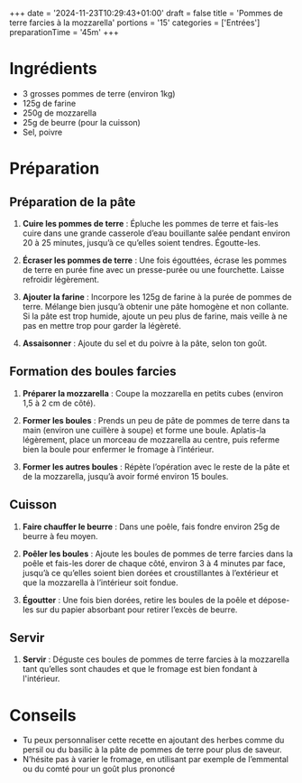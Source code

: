+++
date = '2024-11-23T10:29:43+01:00'
draft = false
title = 'Pommes de terre farcies à la mozzarella'
portions = '15'
categories = ['Entrées']
preparationTime = '45m'
+++

# Ingrédients

- 3 grosses pommes de terre (environ 1kg)
- 125g de farine
- 250g de mozzarella
- 25g de beurre (pour la cuisson)
- Sel, poivre

# Préparation

## Préparation de la pâte

1.  **Cuire les pommes de terre** : Épluche les pommes de terre et fais-les cuire dans une grande casserole d’eau bouillante salée pendant environ 20 à 25 minutes, jusqu’à ce qu’elles soient tendres. Égoutte-les.

1.  **Écraser les pommes de terre** : Une fois égouttées, écrase les pommes de terre en purée fine avec un presse-purée ou une fourchette. Laisse refroidir légèrement.

1.  **Ajouter la farine** : Incorpore les 125g de farine à la purée de pommes de terre. Mélange bien jusqu’à obtenir une pâte homogène et non collante. Si la pâte est trop humide, ajoute un peu plus de farine, mais veille à ne pas en mettre trop pour garder la légèreté.

1.  **Assaisonner** : Ajoute du sel et du poivre à la pâte, selon ton goût.

## Formation des boules farcies

1.  **Préparer la mozzarella** : Coupe la mozzarella en petits cubes (environ 1,5 à 2 cm de côté).

1.  **Former les boules** : Prends un peu de pâte de pommes de terre dans ta main (environ une cuillère à soupe) et forme une boule. Aplatis-la légèrement, place un morceau de mozzarella au centre, puis referme bien la boule pour enfermer le fromage à l’intérieur.

1.  **Former les autres boules** : Répète l’opération avec le reste de la pâte et de la mozzarella, jusqu’à avoir formé environ 15 boules.

## Cuisson

1.  **Faire chauffer le beurre** : Dans une poêle, fais fondre environ 25g de beurre à feu moyen.

1.  **Poêler les boules** : Ajoute les boules de pommes de terre farcies dans la poêle et fais-les dorer de chaque côté, environ 3 à 4 minutes par face, jusqu’à ce qu’elles soient bien dorées et croustillantes à l’extérieur et que la mozzarella à l’intérieur soit fondue.

1.  **Égoutter** : Une fois bien dorées, retire les boules de la poêle et dépose-les sur du papier absorbant pour retirer l’excès de beurre.

## Servir

1.  **Servir** : Déguste ces boules de pommes de terre farcies à la mozzarella tant qu’elles sont chaudes et que le fromage est bien fondant à l'intérieur.

# Conseils

- Tu peux personnaliser cette recette en ajoutant des herbes comme du persil ou du basilic à la pâte de pommes de terre pour plus de saveur.
- N’hésite pas à varier le fromage, en utilisant par exemple de l’emmental ou du comté pour un goût plus prononcé
